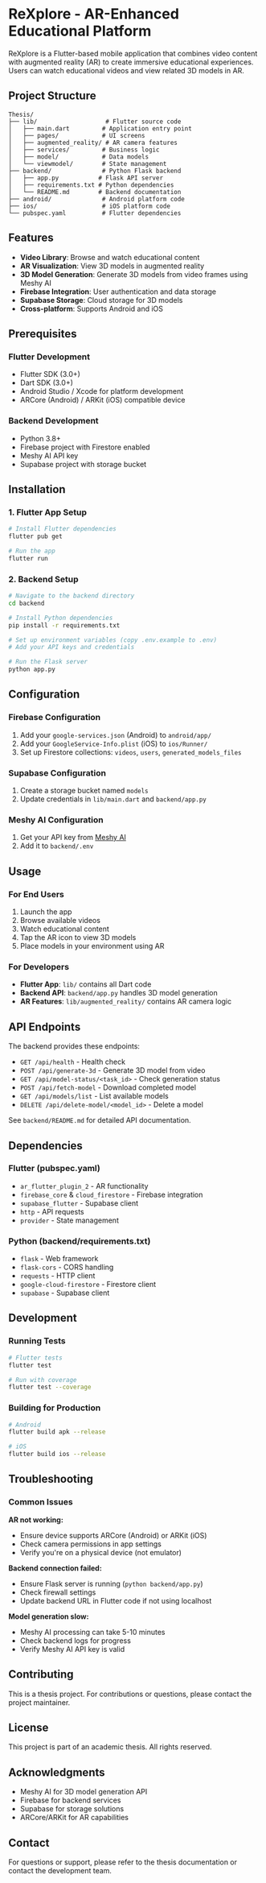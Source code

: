 # ReXplore - AR-Enhanced Educational Platform

ReXplore is a Flutter-based mobile application that combines video content with augmented reality (AR) to create immersive educational experiences. Users can watch educational videos and view related 3D models in AR.

## Project Structure

```
Thesis/
├── lib/                   # Flutter source code
│   ├── main.dart         # Application entry point
│   ├── pages/            # UI screens
│   ├── augmented_reality/ # AR camera features
│   ├── services/         # Business logic
│   ├── model/            # Data models
│   └── viewmodel/        # State management
├── backend/              # Python Flask backend
│   ├── app.py           # Flask API server
│   ├── requirements.txt # Python dependencies
│   └── README.md        # Backend documentation
├── android/              # Android platform code
├── ios/                  # iOS platform code
└── pubspec.yaml          # Flutter dependencies
```

## Features

- **Video Library**: Browse and watch educational content
- **AR Visualization**: View 3D models in augmented reality
- **3D Model Generation**: Generate 3D models from video frames using Meshy AI
- **Firebase Integration**: User authentication and data storage
- **Supabase Storage**: Cloud storage for 3D models
- **Cross-platform**: Supports Android and iOS

## Prerequisites

### Flutter Development
- Flutter SDK (3.0+)
- Dart SDK (3.0+)
- Android Studio / Xcode for platform development
- ARCore (Android) / ARKit (iOS) compatible device

### Backend Development
- Python 3.8+
- Firebase project with Firestore enabled
- Meshy AI API key
- Supabase project with storage bucket

## Installation

### 1. Flutter App Setup

```bash
# Install Flutter dependencies
flutter pub get

# Run the app
flutter run
```

### 2. Backend Setup

```bash
# Navigate to the backend directory
cd backend

# Install Python dependencies
pip install -r requirements.txt

# Set up environment variables (copy .env.example to .env)
# Add your API keys and credentials

# Run the Flask server
python app.py
```

## Configuration

### Firebase Configuration
1. Add your `google-services.json` (Android) to `android/app/`
2. Add your `GoogleService-Info.plist` (iOS) to `ios/Runner/`
3. Set up Firestore collections: `videos`, `users`, `generated_models_files`

### Supabase Configuration
1. Create a storage bucket named `models`
2. Update credentials in `lib/main.dart` and `backend/app.py`

### Meshy AI Configuration
1. Get your API key from [Meshy AI](https://www.meshy.ai/)
2. Add it to `backend/.env`

## Usage

### For End Users
1. Launch the app
2. Browse available videos
3. Watch educational content
4. Tap the AR icon to view 3D models
5. Place models in your environment using AR

### For Developers
- **Flutter App**: `lib/` contains all Dart code
- **Backend API**: `backend/app.py` handles 3D model generation
- **AR Features**: `lib/augmented_reality/` contains AR camera logic

## API Endpoints

The backend provides these endpoints:

- `GET /api/health` - Health check
- `POST /api/generate-3d` - Generate 3D model from video
- `GET /api/model-status/<task_id>` - Check generation status
- `POST /api/fetch-model` - Download completed model
- `GET /api/models/list` - List available models
- `DELETE /api/delete-model/<model_id>` - Delete a model

See `backend/README.md` for detailed API documentation.

## Dependencies

### Flutter (pubspec.yaml)
- `ar_flutter_plugin_2` - AR functionality
- `firebase_core` & `cloud_firestore` - Firebase integration
- `supabase_flutter` - Supabase client
- `http` - API requests
- `provider` - State management

### Python (backend/requirements.txt)
- `flask` - Web framework
- `flask-cors` - CORS handling
- `requests` - HTTP client
- `google-cloud-firestore` - Firestore client
- `supabase` - Supabase client

## Development

### Running Tests
```bash
# Flutter tests
flutter test

# Run with coverage
flutter test --coverage
```

### Building for Production
```bash
# Android
flutter build apk --release

# iOS
flutter build ios --release
```

## Troubleshooting

### Common Issues

**AR not working:**
- Ensure device supports ARCore (Android) or ARKit (iOS)
- Check camera permissions in app settings
- Verify you're on a physical device (not emulator)

**Backend connection failed:**
- Ensure Flask server is running (`python backend/app.py`)
- Check firewall settings
- Update backend URL in Flutter code if not using localhost

**Model generation slow:**
- Meshy AI processing can take 5-10 minutes
- Check backend logs for progress
- Verify Meshy AI API key is valid

## Contributing

This is a thesis project. For contributions or questions, please contact the project maintainer.

## License

This project is part of an academic thesis. All rights reserved.

## Acknowledgments

- Meshy AI for 3D model generation API
- Firebase for backend services
- Supabase for storage solutions
- ARCore/ARKit for AR capabilities

## Contact

For questions or support, please refer to the thesis documentation or contact the development team.
